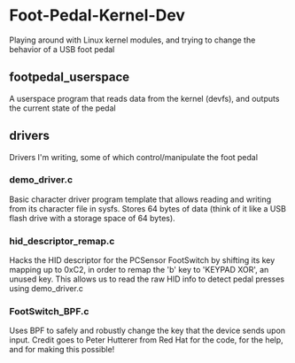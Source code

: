 # Foot-Pedal-Kernel-Dev
Playing around with Linux kernel modules, and trying to change the behavior of a USB foot pedal

## footpedal_userspace
A userspace program that reads data from the kernel (devfs), and outputs the current state of the pedal

## drivers
Drivers I'm writing, some of which control/manipulate the foot pedal

### demo_driver.c
Basic character driver program template that allows reading and writing from its character file in sysfs. Stores 64 bytes of data (think of it like a USB flash drive with a storage space of 64 bytes). 

### hid_descriptor_remap.c
Hacks the HID descriptor for the PCSensor FootSwitch by shifting its key mapping up to 0xC2, in order to remap the 'b' key to 'KEYPAD XOR', an unused key. This allows us to read the raw HID info to detect pedal presses using demo_driver.c

### FootSwitch_BPF.c
Uses BPF to safely and robustly change the key that the device sends upon input. Credit goes to Peter Hutterer from Red Hat for the code, for the help, and for making this possible!
